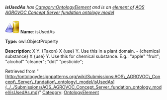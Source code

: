 ___isUsedAs__ has [Category:OntologyElement](../../Category/OntologyElement.md "Category:OntologyElement") and is an [element of](../../Property/ElementOf.md "Property:ElementOf") [AOS AGROVOC Concept Server fundation ontology model](../../Submissions/AOS_AGROVOC_Concept_Server_fundation_ontology_model.md "Submissions:AOS AGROVOC Concept Server fundation ontology model")_


  




[![ObjectProperty](../../images/thumb/c/c3/ObjectProperty.gif/45px-ObjectProperty.gif)](../../Image/ObjectProperty.gif.md "ObjectProperty")
__Name__: isUsedAs 


__Type:__ owl:ObjectProperty 


__Description__: X <is used as> Y. {Taxon} X <is used as> {use} Y. Use this in a plant domain. - {chemical substance} X <is used as> {use} Y. Use this for chemical substance. E.g.: "apple" <is used as> "fruit"; "alcohol" <is used as> "cleaner"; "ddt" <is used as> "pesticide"; 





Retrieved from "[http://ontologydesignpatterns.org/wiki/Submissions:AOS\_AGROVOC\_Concept\_Server\_fundation\_ontology\_model/isUsedAs](../../Submissions/AOS_AGROVOC_Concept_Server_fundation_ontology_model/isUsedAs.md)"
 [Category](http://ontologydesignpatterns.org/wiki/Special:Categories "Special:Categories"): [OntologyElement](../../Category/OntologyElement.md "Category:OntologyElement")